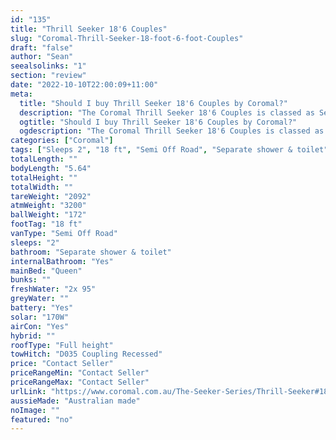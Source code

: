```yaml
---
id: "135"
title: "Thrill Seeker 18'6 Couples"
slug: "Coromal-Thrill-Seeker-18-foot-6-foot-Couples"
draft: "false"
author: "Sean"
seealsolinks: "1"
section: "review"
date: "2022-10-10T22:00:09+11:00"
meta:
  title: "Should I buy Thrill Seeker 18'6 Couples by Coromal?"
  description: "The Coromal Thrill Seeker 18'6 Couples is classed as Semi Off Road, and sleeps 2 people. It is Australian made and comes in at 18 ft. It generally has Separate shower & toilet."
  ogtitle: "Should I buy Thrill Seeker 18'6 Couples by Coromal?"
  ogdescription: "The Coromal Thrill Seeker 18'6 Couples is classed as Semi Off Road, and sleeps 2 people. It is Australian made and comes in at 18 ft. It generally has Separate shower & toilet."
categories: ["Coromal"]
tags: ["Sleeps 2", "18 ft", "Semi Off Road", "Separate shower & toilet", "Full height", "Price Unknown"]
totalLength: ""
bodyLength: "5.64"
totalHeight: ""
totalWidth: ""
tareWeight: "2092"
atmWeight: "3200"
ballWeight: "172"
footTag: "18 ft"
vanType: "Semi Off Road"
sleeps: "2"
bathroom: "Separate shower & toilet"
internalBathroom: "Yes"
mainBed: "Queen"
bunks: ""
freshWater: "2x 95"
greyWater: ""
battery: "Yes"
solar: "170W"
airCon: "Yes"
hybrid: ""
roofType: "Full height"
towHitch: "D035 Coupling Recessed"
price: "Contact Seller"
priceRangeMin: "Contact Seller"
priceRangeMax: "Contact Seller"
urlLink: "https://www.coromal.com.au/The-Seeker-Series/Thrill-Seeker#18-6-couples-174"
aussieMade: "Australian made"
noImage: ""
featured: "no"
---
```

